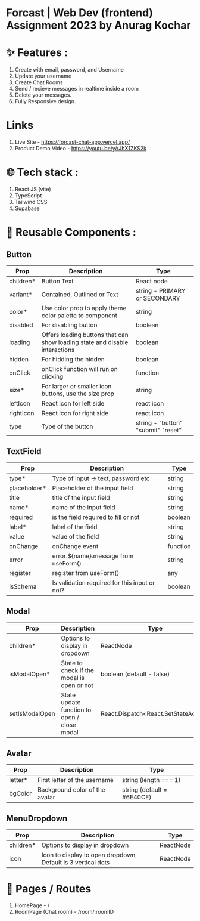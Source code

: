 # Forcast | Web Dev (frontend) Assignment 2023 by Anurag Kochar

# ✨ Features :
1. Create with email, password, and Username
2. Update your username
3. Create Chat Rooms
4. Send / recieve messages in realtime inside a room
5. Delete your messages.
6. Fully Responsive design.  

# Links
1. Live Site - https://forcast-chat-app.vercel.app/
2. Product Demo Video - https://youtu.be/yAJhX1ZKS2k

# 🌐 Tech stack :
1. React JS (vite)
2. TypeScript
3. Tailwind CSS
4. Supabase

# 🧱 Reusable Components :

## Button

| Prop      | Description                                                                 | Type                               |
| --------- | --------------------------------------------------------------------------- | ---------------------------------- |
| children* | Button Text                                                                 | React node                         |
| variant*  | Contained, Outlined or Text                                                 | string - PRIMARY or SECONDARY      |
| color*    | Use color prop to apply theme color palette to component                    | string                             |
| disabled  | For disabling button                                                        | boolean                            |
| loading   | Offers loading buttons that can show loading state and disable interactions | boolean                            |
| hidden    | For hidding the hidden                                                      | boolean                            |
| onClick   | onClick function will run on clicking                                       | function                           |
| size*     | For larger or smaller icon buttons, use the size prop                       | string                             |
| leftIcon  | React icon for left side                                                    | react icon                         |
| rightIcon | React icon for right side                                                   | react icon                         |
| type      | Type of the button                                                          | string - "button" "submit" "reset" |


## TextField

| Prop         | Description                                   | Type     |
| ------------ | --------------------------------------------- | -------- |
| type*        | Type of input -> text, password etc           | string   |
| placeholder* | Placeholder of the input field                | string   |
| title        | title of the input field                      | string   |
| name*        | name of the input field                       | string   |
| required     | is the field required to fill or not          | boolean  |
| label*       | label of the field                            | string   |
| value        | value of the field                            | string   | number    |
| onChange     | onChange event                                | function |
| error        | error.${name}.message from useForm()          | string   | undefined |
| register     | register from useForm()                       | any      |
| isSchema     | Is validation required for this input or not? | boolean  |


## Modal

| Prop           | Description                                 | Type                                          |
| -------------- | ------------------------------------------- | --------------------------------------------- |
| children*      | Options to display in dropdown              | ReactNode                                     |
| isModalOpen*   | State to check if the modal is open or not  | boolean (default - false)                     |
| setIsModalOpen | State update function to open / close modal | React.Dispatch<React.SetStateAction<boolean>> |



## Avatar

| Prop    | Description                    | Type                       |
| ------- | ------------------------------ | -------------------------- |
| letter* | First letter of the username   | string (length === 1)      |
| bgColor | Background color of the avatar | string (default = #6E40CE) |


## MenuDropdown

| Prop      | Description                                                  | Type      |
| --------- | ------------------------------------------------------------ | --------- |
| children* | Options to display in dropdown                               | ReactNode |
| icon      | Icon to display to open dropdown, Default is 3 vertical dots | ReactNode |


# 📃 Pages / Routes
1. HomePage - /
2. RoomPage (Chat room) - /room/:roomID